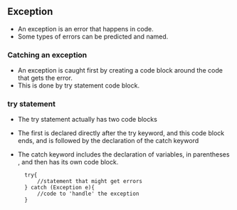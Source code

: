 ## Exception
- An exception is an error that happens in code.
- Some types of errors can be predicted and named.


### Catching an exception
- An exception is caught first by creating a code block around the code that gets the error.
- This is done by try statement code block.


### try statement
- The try statement actually has two code blocks 
- The first is declared directly after the try keyword, and this code block ends, and is followed by the declaration of the catch keyword
- The catch keyword includes the declaration of variables, in parentheses , and then has its own code block.

        try{
            //statement that might get errors
        } catch (Exception e){
            //code to 'handle' the exception
        }